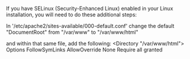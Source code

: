 If you have SELinux (Security-Enhanced Linux) enabled in your Linux installation, you will need to do these additional steps:

In '/etc/apache2/sites-available/000-default.conf'
change the default "DocumentRoot"  from "/var/www" to "/var/www/html"

and within that same file, add the following:
<Directory "/var/www/html">
    Options FollowSymLinks
    AllowOverride None
    Require all granted
</Directory>


